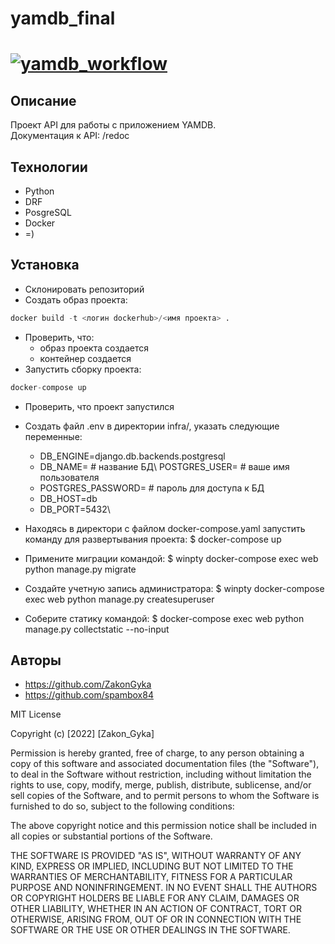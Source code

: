 # yamdb_final
# [![yamdb_workflow](https://github.com/ZakonGyka/yamdb_final/actions/workflows/yamdb_workflow.yml/badge.svg)](https://github.com/ZakonGyka/yamdb_final/actions/workflows/yamdb_workflow.yml)
## Описание
Проект API для работы с приложением YAMDB.                
Документация к API: /redoc
## Технологии
- Python
- DRF
- PosgreSQL
- Docker
- =)
## Установка
- Склонировать репозиторий
- Создать образ проекта: 
```Python
docker build -t <логин dockerhub>/<имя проекта> .
```
- Проверить, что:
    - образ проекта создается
    - контейнер создается
- Запустить сборку проекта:
```Python
docker-compose up
```
- Проверить, что проект запустился

- Создать файл .env  в директории infra/, указать следующие переменные:
  - DB_ENGINE=django.db.backends.postgresql
  - DB_NAME= # название БД\ POSTGRES_USER= # ваше имя пользователя
  - POSTGRES_PASSWORD= # пароль для доступа к БД
  - DB_HOST=db
  - DB_PORT=5432\
- Находясь в директори с файлом docker-compose.yaml запустить команду для развертывания проекта: $ docker-compose up
- Примените миграции командой: $ winpty docker-compose exec web python manage.py migrate
- Создайте учетную запись администратора: $ winpty docker-compose exec web python manage.py createsuperuser
- Соберите статику командой: $ docker-compose exec web python manage.py collectstatic --no-input
## Авторы
- https://github.com/ZakonGyka
- https://github.com/spambox84

MIT License

Copyright (c) [2022] [Zakon_Gyka]

Permission is hereby granted, free of charge, to any person obtaining a copy
of this software and associated documentation files (the "Software"), to deal
in the Software without restriction, including without limitation the rights
to use, copy, modify, merge, publish, distribute, sublicense, and/or sell
copies of the Software, and to permit persons to whom the Software is
furnished to do so, subject to the following conditions:

The above copyright notice and this permission notice shall be included in all
copies or substantial portions of the Software.

THE SOFTWARE IS PROVIDED "AS IS", WITHOUT WARRANTY OF ANY KIND, EXPRESS OR
IMPLIED, INCLUDING BUT NOT LIMITED TO THE WARRANTIES OF MERCHANTABILITY,
FITNESS FOR A PARTICULAR PURPOSE AND NONINFRINGEMENT. IN NO EVENT SHALL THE
AUTHORS OR COPYRIGHT HOLDERS BE LIABLE FOR ANY CLAIM, DAMAGES OR OTHER
LIABILITY, WHETHER IN AN ACTION OF CONTRACT, TORT OR OTHERWISE, ARISING FROM,
OUT OF OR IN CONNECTION WITH THE SOFTWARE OR THE USE OR OTHER DEALINGS IN THE
SOFTWARE.
